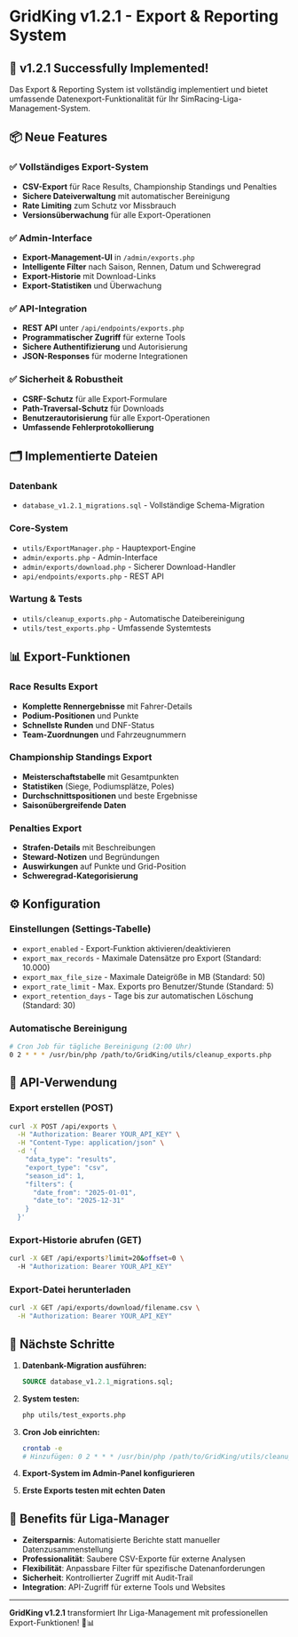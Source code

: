 # GridKing v1.2.1 - Export & Reporting System

## 🎉 **v1.2.1 Successfully Implemented!**

Das Export & Reporting System ist vollständig implementiert und bietet umfassende Datenexport-Funktionalität für Ihr SimRacing-Liga-Management-System.

## 📦 **Neue Features**

### ✅ **Vollständiges Export-System**
- **CSV-Export** für Race Results, Championship Standings und Penalties
- **Sichere Dateiverwaltung** mit automatischer Bereinigung
- **Rate Limiting** zum Schutz vor Missbrauch
- **Versionsüberwachung** für alle Export-Operationen

### ✅ **Admin-Interface**
- **Export-Management-UI** in `/admin/exports.php`
- **Intelligente Filter** nach Saison, Rennen, Datum und Schweregrad
- **Export-Historie** mit Download-Links
- **Export-Statistiken** und Überwachung

### ✅ **API-Integration**
- **REST API** unter `/api/endpoints/exports.php`
- **Programmatischer Zugriff** für externe Tools
- **Sichere Authentifizierung** und Autorisierung
- **JSON-Responses** für moderne Integrationen

### ✅ **Sicherheit & Robustheit**
- **CSRF-Schutz** für alle Export-Formulare
- **Path-Traversal-Schutz** für Downloads
- **Benutzerautorisierung** für alle Export-Operationen
- **Umfassende Fehlerprotokollierung**

## 🗂️ **Implementierte Dateien**

### Datenbank
- `database_v1.2.1_migrations.sql` - Vollständige Schema-Migration

### Core-System
- `utils/ExportManager.php` - Hauptexport-Engine
- `admin/exports.php` - Admin-Interface
- `admin/exports/download.php` - Sicherer Download-Handler
- `api/endpoints/exports.php` - REST API

### Wartung & Tests
- `utils/cleanup_exports.php` - Automatische Dateibereinigung
- `utils/test_exports.php` - Umfassende Systemtests

## 📊 **Export-Funktionen**

### Race Results Export
- **Komplette Rennergebnisse** mit Fahrer-Details
- **Podium-Positionen** und Punkte
- **Schnellste Runden** und DNF-Status
- **Team-Zuordnungen** und Fahrzeugnummern

### Championship Standings Export
- **Meisterschaftstabelle** mit Gesamtpunkten
- **Statistiken** (Siege, Podiumsplätze, Poles)
- **Durchschnittspositionen** und beste Ergebnisse
- **Saisonübergreifende Daten**

### Penalties Export
- **Strafen-Details** mit Beschreibungen
- **Steward-Notizen** und Begründungen
- **Auswirkungen** auf Punkte und Grid-Position
- **Schweregrad-Kategorisierung**

## ⚙️ **Konfiguration**

### Einstellungen (Settings-Tabelle)
- `export_enabled` - Export-Funktion aktivieren/deaktivieren
- `export_max_records` - Maximale Datensätze pro Export (Standard: 10.000)
- `export_max_file_size` - Maximale Dateigröße in MB (Standard: 50)
- `export_rate_limit` - Max. Exports pro Benutzer/Stunde (Standard: 5)
- `export_retention_days` - Tage bis zur automatischen Löschung (Standard: 30)

### Automatische Bereinigung
```bash
# Cron Job für tägliche Bereinigung (2:00 Uhr)
0 2 * * * /usr/bin/php /path/to/GridKing/utils/cleanup_exports.php
```

## 🔧 **API-Verwendung**

### Export erstellen (POST)
```bash
curl -X POST /api/exports \
  -H "Authorization: Bearer YOUR_API_KEY" \
  -H "Content-Type: application/json" \
  -d '{
    "data_type": "results",
    "export_type": "csv",
    "season_id": 1,
    "filters": {
      "date_from": "2025-01-01",
      "date_to": "2025-12-31"
    }
  }'
```

### Export-Historie abrufen (GET)
```bash
curl -X GET /api/exports?limit=20&offset=0 \
  -H "Authorization: Bearer YOUR_API_KEY"
```

### Export-Datei herunterladen
```bash
curl -X GET /api/exports/download/filename.csv \
  -H "Authorization: Bearer YOUR_API_KEY"
```

## 🚀 **Nächste Schritte**

1. **Datenbank-Migration ausführen:**
   ```sql
   SOURCE database_v1.2.1_migrations.sql;
   ```

2. **System testen:**
   ```bash
   php utils/test_exports.php
   ```

3. **Cron Job einrichten:**
   ```bash
   crontab -e
   # Hinzufügen: 0 2 * * * /usr/bin/php /path/to/GridKing/utils/cleanup_exports.php
   ```

4. **Export-System im Admin-Panel konfigurieren**

5. **Erste Exports testen mit echten Daten**

## 🎯 **Benefits für Liga-Manager**

- **Zeitersparnis**: Automatisierte Berichte statt manueller Datenzusammenstellung
- **Professionalität**: Saubere CSV-Exporte für externe Analysen
- **Flexibilität**: Anpassbare Filter für spezifische Datenanforderungen
- **Sicherheit**: Kontrollierter Zugriff mit Audit-Trail
- **Integration**: API-Zugriff für externe Tools und Websites

---

**GridKing v1.2.1** transformiert Ihr Liga-Management mit professionellen Export-Funktionen! 🏁📊
